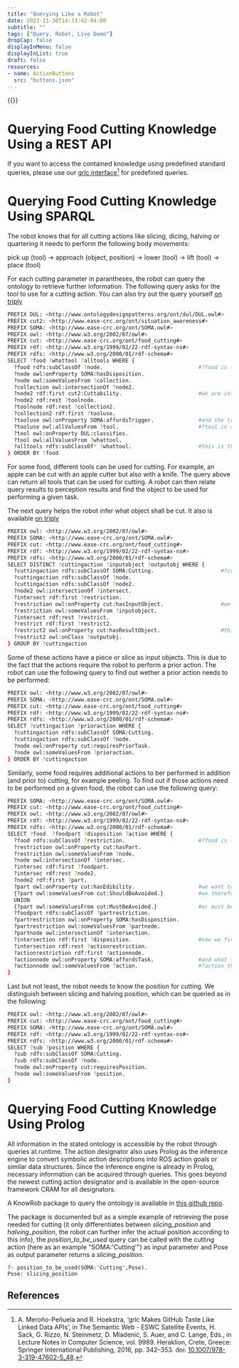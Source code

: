 ```yaml
---
title: "Querying Like a Robot"
date: 2023-11-30T14:33:42-04:00
subtitle: ""
tags: ["Query, Robot, Live Demo"]
dropCap: false
displayInMenu: false
displayInList: true
draft: false
resources:
- name: ActionButtons
  src: "buttons.json"
---
```


{{<Webinterface>}}



<!--more-->

# Querying Food Cutting Knowledge Using a REST API

If you want to access the contained knowledge using predefined standard queries, please use our <a href="http://grlc.io/api/Food-Ninja/WebKat-MealRobot/sparqlfiles/">grlc interface</a>[^1] for predefined queries.


# Querying Food Cutting Knowledge Using SPARQL
The robot knows that for all cutting actions like slicing, dicing, halving or quartering it needs to perform the following body movements:

pick up (tool) -> approach (object, position) -> lower (tool) -> lift (tool) -> place (tool)

For each cutting parameter in parantheses, the robot can query the ontology to retrieve further information. The following query asks for the tool to use for a cutting action. You can also try out the query yourself <a href="https://krr.triply.cc/mkumpel/-/queries/What-food-can-be-cut-with-which-tool-1/1">on triply</a>
```bash
PREFIX DUL: <http://www.ontologydesignpatterns.org/ont/dul/DUL.owl#>
PREFIX cut2: <http://www.ease-crc.org/ont/situation_awareness#>
PREFIX SOMA: <http://www.ease-crc.org/ont/SOMA.owl#>
PREFIX owl: <http://www.w3.org/2002/07/owl#>
PREFIX cut: <http://www.ease-crc.org/ont/food_cutting#>
PREFIX rdf: <http://www.w3.org/1999/02/22-rdf-syntax-ns#>
PREFIX rdfs: <http://www.w3.org/2000/01/rdf-schema#>
SELECT ?food ?whattool ?alltools WHERE {
  ?food rdfs:subClassOf ?node.                              #?food is the input parameter
  ?node owl:onProperty SOMA:hasDisposition.
  ?node owl:someValuesFrom ?collection.
  ?collection owl:intersectionOf ?node2.
  ?node2 rdf:first cut2:Cuttability.                        #we are interested in all cuttability dispositions of the food object
  ?node2 rdf:rest ?toolnode.
  ?toolnode rdf:rest ?collection2.
  ?collection2 rdf:first ?tooluse.
  ?tooluse owl:onProperty SOMA:affordsTrigger.              #and the trigger they (the object dispositions) afford
  ?tooluse owl:allValuesFrom ?tool.                         #?tool is a general object class like "Cutting Tool2"
  ?tool owl:onProperty DUL:classifies.
  ?tool owl:allValuesFrom ?whattool.
  ?alltools rdfs:subClassOf* ?whattool.                     #this is the specific tool we are looking for
} ORDER BY ?food
 ```
For some food, different tools can be used for cutting. For example, an apple can be cut with an apple cutter but also with a knife. The query above can return all tools that can be used for cutting. A robot can then relate query results to perception results and find the object to be used for performing a given task.

The next query helps the robot infer what object shall be cut. It also is available <a href="https://krr.triply.cc/mkumpel/-/queries/Find-out-what-object-to-cut/1">on triply</a>
```bash
PREFIX owl: <http://www.w3.org/2002/07/owl#>
PREFIX SOMA: <http://www.ease-crc.org/ont/SOMA.owl#>
PREFIX cut: <http://www.ease-crc.org/ont/food_cutting#>
PREFIX rdf: <http://www.w3.org/1999/02/22-rdf-syntax-ns#>
PREFIX rdfs: <http://www.w3.org/2000/01/rdf-schema#>
SELECT DISTINCT ?cuttingaction ?inputobject ?outputobj WHERE {
  ?cuttingaction rdfs:subClassOf SOMA:Cutting.                     #?cuttingaction is the input parameter, here all cutting actions are queried
  ?cuttingaction rdfs:subClassOf ?node.
  ?cuttingaction rdfs:subClassOf ?node2.
  ?node2 owl:intersectionOf ?intersect.
  ?intersect rdf:first ?restriction.
  ?restriction owl:onProperty cut:hasInputObject.                  #we are interest in the object that is being cut, here called "InputObject"
  ?restriction owl:someValuesFrom ?inputobject.
  ?intersect rdf:rest ?restrict.
  ?restrict rdf:first ?restrict2.
  ?restrict2 owl:onProperty cut:hasResultObject.                   #this query also returns the result objects of a cutting action
  ?restrict2 owl:onClass ?outputobj.
} GROUP BY ?cuttingaction
```

Some of these actions have a piece or slice as input objects. This is due to the fact that the actions require the robot to perform a prior action. The robot can use the following query to find out wether a prior action needs to be performed:
```bash
PREFIX owl: <http://www.w3.org/2002/07/owl#>
PREFIX SOMA: <http://www.ease-crc.org/ont/SOMA.owl#>
PREFIX cut: <http://www.ease-crc.org/ont/food_cutting#>
PREFIX rdf: <http://www.w3.org/1999/02/22-rdf-syntax-ns#>
PREFIX rdfs: <http://www.w3.org/2000/01/rdf-schema#>
SELECT ?cuttingaction ?prioraction WHERE {
  ?cuttingaction rdfs:subClassOf SOMA:Cutting.
  ?cuttingaction rdfs:subClassOf ?node.
  ?node owl:onProperty cut:requiresPriorTask.
  ?node owl:someValuesFrom ?prioraction.
} ORDER BY ?cuttingaction
```

Similarly, some food requires additional actions to ber performed in addition (and prior to) cutting, for example peeling.  To find out if those actions need to be performed on a given food, the robot can use the following query:
```bash
PREFIX SOMA: <http://www.ease-crc.org/ont/SOMA.owl#>
PREFIX cut: <http://www.ease-crc.org/ont/food_cutting#>
PREFIX owl: <http://www.w3.org/2002/07/owl#>
PREFIX rdf: <http://www.w3.org/1999/02/22-rdf-syntax-ns#>
PREFIX rdfs: <http://www.w3.org/2000/01/rdf-schema#>
SELECT ?food  ?foodpart ?disposition ?action WHERE {
  ?food rdfs:subClassOf ?restriction.                       #?food is the input parameter
  ?restriction owl:onProperty cut:hasPart.
  ?restriction owl:someValuesFrom ?node.
  ?node owl:intersectionOf ?intersec.
  ?intersec rdf:first ?foodpart.
  ?intersec rdf:rest ?node2.
  ?node2 rdf:first ?part.
  ?part owl:onProperty cut:hasEdibility.                    #we want to find out if the food has a part that is not edible
  {?part owl:someValuesFrom cut:ShouldBeAvoided.}           #we therefore ask for parts that should be avoided
  UNION
  {?part owl:someValuesFrom cut:MustBeAvoided.}             #or must be avoided
  ?foodpart rdfs:subClassOf ?partrestriction.
  ?partrestriction owl:onProperty SOMA:hasDisposition.
  ?partrestriction owl:someValuesFrom ?partnode.
  ?partnode owl:intersectionOf ?intersection.
  ?intersection rdf:first ?disposition.                     #now we find the disposition of the part
  ?intersection rdf:rest ?actionrestriction.
  ?actionrestriction rdf:first ?actionnode.
  ?actionnode owl:onProperty SOMA:affordsTask.              #and what tasks the disposition affords
  ?actionnode owl:someValuesFrom ?action.                   #?action then are the tasks that have to be performed
} 
```

Last but not least, the robot needs to know the position for cutting. We distinguish between slicing and halving position, which can be queried as in the following:
```bash
PREFIX owl: <http://www.w3.org/2002/07/owl#>
PREFIX cut: <http://www.ease-crc.org/ont/food_cutting#>
PREFIX SOMA: <http://www.ease-crc.org/ont/SOMA.owl#>
PREFIX rdf: <http://www.w3.org/1999/02/22-rdf-syntax-ns#>
PREFIX rdfs: <http://www.w3.org/2000/01/rdf-schema#>
SELECT ?sub ?position WHERE {
  ?sub rdfs:subClassOf SOMA:Cutting.
  ?sub rdfs:subClassOf ?node.
  ?node owl:onProperty cut:requiresPosition.
  ?node owl:someValuesFrom ?position.
}
```

# Querying Food Cutting Knowledge Using Prolog
All information in the stated ontology is accessible by the robot through queries at runtime.
The action designator also uses Prolog as the inference engine to convert symbolic action descriptions into ROS action goals or similar data structures. 
Since the inference engine is already in Prolog, necessary information can be acquired through queries. 
This goes beyond the newest cutting action designator and is available in the open-source framework CRAM for all designators. 

A KnowRob package to query the ontology is available in <a href="https://github.com/Food-Ninja/knowrob_cutting">this github repo</a>.

The package is documented but as a simple example of retrieving the pose needed for cutting (it only differentiates between *slicing_position* and *halving_position*, the robot can further infer the actual position according to this info), the *position_to_be_used* query can be called with the cutting action (here as an example "SOMA:'Cutting'") as input parameter and Pose as output parameter returns a *slicing_position*. 

```
?- position_to_be_used(SOMA:'Cutting',Pose).
Pose: slicing_position
```

## References

[^1]: A. Meroño-Peñuela and R. Hoekstra, ‘grlc Makes GitHub Taste Like Linked Data APIs’, in The Semantic Web - ESWC Satellite Events, H. Sack, G. Rizzo, N. Steinmetz, D. Mladenić, S. Auer, and C. Lange, Eds., in Lecture Notes in Computer Science, vol. 9989. Heraklion, Crete, Greece: Springer International Publishing, 2016, pp. 342–353. doi: [10.1007/978-3-319-47602-5_48](https://link.springer.com/10.1007/978-3-319-47602-5_48).